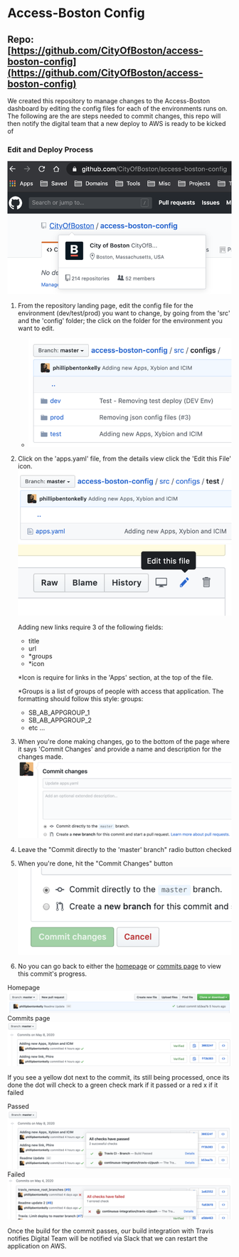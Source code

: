 # Access-Boston Config

## Repo: [https://github.com/CityOfBoston/access-boston-config](https://github.com/CityOfBoston/access-boston-config)

[repo]: ./src/images/Screenshot1.png "Repo"
[config_dir]: ./src/images/configs_dir.png "Configs Directory"
[apps_file]: ./src/images/apps_file.png "Apps File"
[edit]: ./src/images/edit.png "Edit"
[commit]: ./src/images/commit.png "Commit"
[commit_btn]: ./src/images/commit_btn.png "Commit Button"
[homepage_commit]: ./src/images/homepage_commit.png "Homepage Last Commit > Build Passed"
[commits_page]: ./src/images/commits_page.png "Commit Page"
[commits_page_pass]: ./src/images/commits_page_pass.png "Commit Page > Build Passed"
[commits_page_fail]: ./src/images/commits_page_fail.png "Commit Page > Build Failed"

We created this repository to manage changes to the Access-Boston dashboard by editing the config files for each of the environments runs on. The following are the are steps needed to commit changes, this repo will then notify the digital team that a new deploy to AWS is ready to be kicked of

### Edit and Deploy Process

![Repo][repo]

1. From the repository landing page, edit the config file for the environment (dev/test/prod) you want to change, by going from the 'src' and the 'config' folder; the click on the folder for the environment you want to edit.
   - ![Configs Directory][config_dir]
2. Click on the 'apps.yaml' file, from the details view click the 'Edit this File' icon. ![Apps File][apps_file]![Edit][edit]
   
   Adding new links require 3 of the following fields:
   - title
   - url
   - *groups
   - *icon
  
   *Icon is require for links in the 'Apps' section, at the top of the file.
   
   *Groups is a list of groups of people with access that application. The formatting should follow this style:
   groups:
     - SB_AB_APPGROUP_1
     - SB_AB_APPGROUP_2
     - etc ...
3. When you're done making changes, go to the bottom of the page where it says 'Commit Changes' and provide a name and description for the changes made.
   ![Commit Fields][commit]
4. Leave the "Commit directly to the 'master' branch" radio button checked
5. When you're done, hit the "Commit Changes" button
   ![Commit Button][commit_btn]
6. No you can go back to either the [homepage](https://github.com/CityOfBoston/access-boston-config) or [commits page](https://github.com/CityOfBoston/access-boston-config/commits/master) to view this commit's progress.

Homepage ![homepage_commit][homepage_commit]
Commits page ![commits_page][commits_page]

If you see a yellow dot next to the commit, its still being processed, once its done the dot will check to a green check mark if it passed or a red x if it failed

Passed ![homepage_commit][commits_page_pass]
Failed ![commits_page][commits_page_fail]

Once the build for the commit passes, our build integration with Travis notifies Digital Team will be notified via Slack that we can restart the application on AWS.
